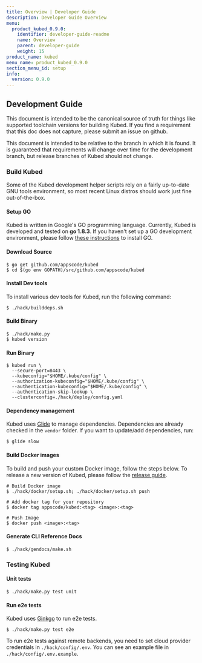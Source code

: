 ```yaml
---
title: Overview | Developer Guide
description: Developer Guide Overview
menu:
  product_kubed_0.9.0:
    identifier: developer-guide-readme
    name: Overview
    parent: developer-guide
    weight: 15
product_name: kubed
menu_name: product_kubed_0.9.0
section_menu_id: setup
info:
  version: 0.9.0
---
```


## Development Guide
This document is intended to be the canonical source of truth for things like supported toolchain versions for building Kubed.
If you find a requirement that this doc does not capture, please submit an issue on github.

This document is intended to be relative to the branch in which it is found. It is guaranteed that requirements will change over time
for the development branch, but release branches of Kubed should not change.

### Build Kubed
Some of the Kubed development helper scripts rely on a fairly up-to-date GNU tools environment, so most recent Linux distros should
work just fine out-of-the-box.

#### Setup GO
Kubed is written in Google's GO programming language. Currently, Kubed is developed and tested on **go 1.8.3**. If you haven't set up a GO
development environment, please follow [these instructions](https://golang.org/doc/code.html) to install GO.

#### Download Source

```console
$ go get github.com/appscode/kubed
$ cd $(go env GOPATH)/src/github.com/appscode/kubed
```

#### Install Dev tools
To install various dev tools for Kubed, run the following command:
```console
$ ./hack/builddeps.sh
```

#### Build Binary
```console
$ ./hack/make.py
$ kubed version
```

#### Run Binary
```console
$ kubed run \
  --secure-port=8443 \
  --kubeconfig="$HOME/.kube/config" \
  --authorization-kubeconfig="$HOME/.kube/config" \
  --authentication-kubeconfig="$HOME/.kube/config" \
  --authentication-skip-lookup \
  --clusterconfig=./hack/deploy/config.yaml
```

#### Dependency management
Kubed uses [Glide](https://github.com/Masterminds/glide) to manage dependencies. Dependencies are already checked in the `vendor` folder.
If you want to update/add dependencies, run:
```console
$ glide slow
```

#### Build Docker images
To build and push your custom Docker image, follow the steps below. To release a new version of Kubed, please follow the [release guide](/products/kubed/0.9.0/setup/developer-guide/release).

```console
# Build Docker image
$ ./hack/docker/setup.sh; ./hack/docker/setup.sh push

# Add docker tag for your repository
$ docker tag appscode/kubed:<tag> <image>:<tag>

# Push Image
$ docker push <image>:<tag>
```

#### Generate CLI Reference Docs
```console
$ ./hack/gendocs/make.sh
```

### Testing Kubed
#### Unit tests
```console
$ ./hack/make.py test unit
```

#### Run e2e tests
Kubed uses [Ginkgo](http://onsi.github.io/ginkgo/) to run e2e tests.
```console
$ ./hack/make.py test e2e
```

To run e2e tests against remote backends, you need to set cloud provider credentials in `./hack/config/.env`. You can see an example file in `./hack/config/.env.example`.
